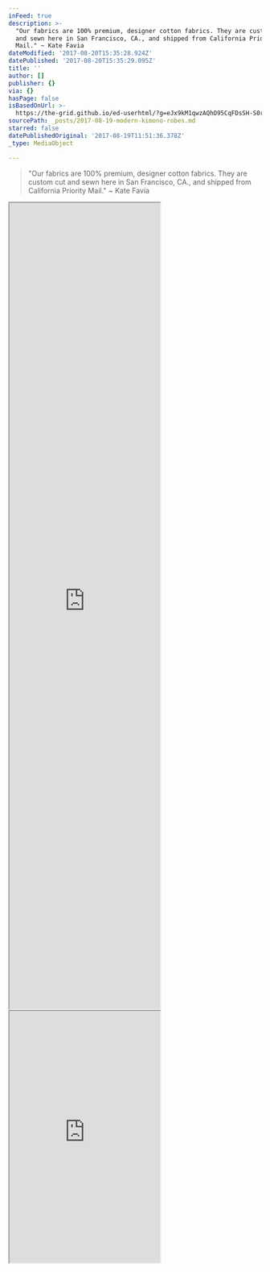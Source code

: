 ```yaml
---
inFeed: true
description: >-
  "Our fabrics are 100% premium, designer cotton fabrics. They are custom cut
  and sewn here in San Francisco, CA., and shipped from California Priority
  Mail." ~ Kate Favia
dateModified: '2017-08-20T15:35:28.924Z'
datePublished: '2017-08-20T15:35:29.095Z'
title: ''
author: []
publisher: {}
via: {}
hasPage: false
isBasedOnUrl: >-
  https://the-grid.github.io/ed-userhtml/?g=eJx9kM1qwzAQhO95CqFDsSH-S0rjtJYLfYLQQ69FkTaxgo3EamPHb185ansp9LIs384OwzTajMxowYc582QRsqra77Z19cjbpgjHdtXE6RUaR4xmB4IT3Ki4yFFGyplHJXhH5PxzUUjnclCT0bmyQxEl-cW__lg_aEny0_WSThYHoayGiMIAsSmrXVbWWbXnTHUSPZDgVzpl9RIpurX_x2nZ7YBWXxW9oZ08YMJVsD5bNOAPgO92Elu-5qOByYszGp1syvU2Zb3xlDyVKSN57GHZgur7df4I6rs4MA8SVXcny08gocS_HaYvv4lXsc4vVex68Q
sourcePath: _posts/2017-08-19-modern-kimono-robes.md
starred: false
datePublishedOriginal: '2017-08-19T11:51:36.378Z'
_type: MediaObject

---
```

> "Our fabrics are 100% premium, designer cotton fabrics. They are custom cut and sewn here in San Francisco, CA., and shipped from California Priority Mail." ~ Kate Favia

<iframe src="https://the-grid.github.io/ed-userhtml/?g=eJx9kM1qwzAQhO9-CqFDsSH-i0vjtJYLfYLQQ69FkTaxgo3EamPHb185bnsp9LIs384Ow0SNNiMzWvBhTj1ZhLQs97uqLh952-Th2EbNOr1C44jR7EBwghvlFznKlXLmUQneETn_nOfSuQzUZHSm7JCvkuziX3-sH7Qk-el6SSeLg1BWw4rCALEtyl1a1Gm550x1Ej2Q4Fc6pfUSaXVr_4_TstsBrb4qekM7ecCYq2B9tmjAHwDf7SQqvuGjgcmLMxodb4tNlbDeeIqfioSRPPawbEH1_Tp_BPVdHJgHiaq7k-UnkFDi3w6Tl9_E0VrnF2Rhevs" height="1600" style=""></iframe>

<iframe src="https://the-grid.github.io/ed-userhtml/?g=eJxNkVFrwjAUhd_9FaFj2oImrWhxa-tDYQxffNrbGCMmNzbVJiVJu8nYf1-qFfaWe-_Hufec5Fz2SPIiEIeF0doF25z41naSW2Zk67ah6BRzUquQz5GdezZCPxOEempQ7WtRW1Qgjo_gXs7QgHK2vLzR4542ENroPf7IPC0FCv8z5WXHQy8VIQOuM2pgRiFmgDoYOa-Q-QGW3M8kv2HYGubLgBCmlQLmsKAMDlqfsAJHQH2-lsTyE67tw7c4NOcimfZgrDdR9EucxFPatjtePMXLNFmvVuk63aRpEgzq3g5uqfGr95oDlsqCcSUIbSAc7UbZ5DfkmnXDgXM0uwU186_7GYva-vWzKMpyMsY4yYeg2Zlae82a6eaaVYA4dXRRGRBFUDnX2mdCXAVHIzmmkjQnMyJfkruqCJI4fhw7qmtabZ0X3Ny_7Q8r95ZS" height="500" style=""></iframe>
